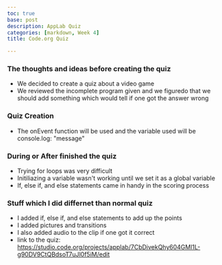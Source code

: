 ```yaml
---
toc: true
base: post
description: AppLab Quiz
categories: [markdown, Week 4]
title: Code.org Quiz

---
```


### The thoughts and ideas before creating the quiz

- We decided to create a quiz about a video game
- We reviewed the incomplete program given and we figuredo that we should add something which would tell if one got the answer wrong

### Quiz Creation
- The onEvent function will be used and the variable used will be console.log: "message"

### During or After finished the quiz
- Trying for loops was very difficult 
- Initiliazing a variable wasn't working until we set it as a global variable
- If, else if, and else statements came in handy in the scoring process

### Stuff which I did differnet than normal quiz
- I added if, else if, and else statements to add up the points
- I added pictures and transitions
- I also added audio to the clip if one got it correct
- link to the quiz: https://studio.code.org/projects/applab/7CbDivekQhy604GMl1L-g90DV9CtQBdsoT7uJl0f5iM/edit

